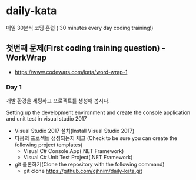 # daily-kata

매일 30분씩 코딩 훈련 ( 30 minutes every day coding training!)

## 첫번째 문제(First coding training question) - WorkWrap

* https://www.codewars.com/kata/word-wrap-1

### Day 1

개발 환경을 세팅하고 프로젝트를 생성해 봅시다.

Setting up the development environment and create the console application and unit test in visual studio 2017

* Visual Studio 2017 설치(Install Visual Studio 2017)
* 다음의 프로젝트 생성되는지 체크 (Check to be sure you can create the following project templates)
  * Visual C# Console App(.NET Framework)
  * Visual C# Unit Test Project(.NET Framework)
* git 클론하기(Clone the repository with the following command)
  * git clone https://github.com/cjhnim/daily-kata.git
